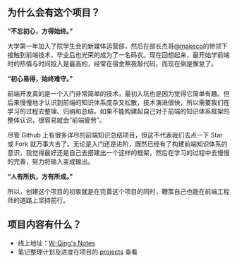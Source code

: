 ## 为什么会有这个项目？

**“不忘初心，方得始终。”**

大学第一年加入了院学生会的新媒体运营部，然后在部长杰哥[@makeco](https://github.com/makeco)的带领下接触到前端技术，毕业后也光荣的成为了一名码农。现在回想起来，最开始学前端时的热情与时间投入是最高的，经常在宿舍熬夜敲代码，而现在倒是懈怠了。

**“初心易得，始终难守。”** 

前端开发真的是一个入门非常简单的技术，最初入坑也是因为觉得它简单有趣。但后来慢慢地才认识到前端的知识体系庞杂又松散，技术演进很快，所以需要我们在学习的过程去整理、归纳和总结。如果不能构建起自己对于前端的知识体系框架的整体认识，很容易就会“前端疲劳”。

尽管 Github 上有很多详尽的前端知识总结项目，但这不代表我们去点一下 Star 或 Fork 就万事大吉了。无论是入门还是进阶，既然已经有了构建前端知识体系的意识，我觉得最好还是自己去搭建出一个这样的框架，然后在学习的过程中去慢慢的完善，努力将输入变成输出。

**“人有所执，方有所成。”**

所以，创建这个项目的初衷就是在完善这个项目的同时，鞭策自己也能在前端工程师的道路上坚持前行。

## 项目内容有什么？

- 线上地址：[W-Qing's Notes](https://www.mintnoii.com)
- 笔记整理计划及进度在项目的 [projects](https://github.com/W-Qing/Notes/projects/1) 查看

